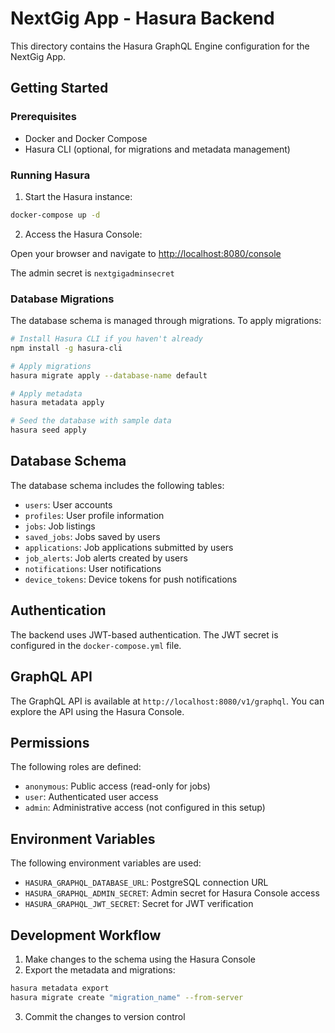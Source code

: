 # NextGig App - Hasura Backend

This directory contains the Hasura GraphQL Engine configuration for the NextGig App.

## Getting Started

### Prerequisites

- Docker and Docker Compose
- Hasura CLI (optional, for migrations and metadata management)

### Running Hasura

1. Start the Hasura instance:

```bash
docker-compose up -d
```

2. Access the Hasura Console:

Open your browser and navigate to [http://localhost:8080/console](http://localhost:8080/console)

The admin secret is `nextgigadminsecret`

### Database Migrations

The database schema is managed through migrations. To apply migrations:

```bash
# Install Hasura CLI if you haven't already
npm install -g hasura-cli

# Apply migrations
hasura migrate apply --database-name default

# Apply metadata
hasura metadata apply

# Seed the database with sample data
hasura seed apply
```

## Database Schema

The database schema includes the following tables:

- `users`: User accounts
- `profiles`: User profile information
- `jobs`: Job listings
- `saved_jobs`: Jobs saved by users
- `applications`: Job applications submitted by users
- `job_alerts`: Job alerts created by users
- `notifications`: User notifications
- `device_tokens`: Device tokens for push notifications

## Authentication

The backend uses JWT-based authentication. The JWT secret is configured in the `docker-compose.yml` file.

## GraphQL API

The GraphQL API is available at `http://localhost:8080/v1/graphql`. You can explore the API using the Hasura Console.

## Permissions

The following roles are defined:

- `anonymous`: Public access (read-only for jobs)
- `user`: Authenticated user access
- `admin`: Administrative access (not configured in this setup)

## Environment Variables

The following environment variables are used:

- `HASURA_GRAPHQL_DATABASE_URL`: PostgreSQL connection URL
- `HASURA_GRAPHQL_ADMIN_SECRET`: Admin secret for Hasura Console access
- `HASURA_GRAPHQL_JWT_SECRET`: Secret for JWT verification

## Development Workflow

1. Make changes to the schema using the Hasura Console
2. Export the metadata and migrations:

```bash
hasura metadata export
hasura migrate create "migration_name" --from-server
```

3. Commit the changes to version control

